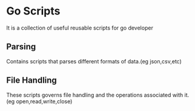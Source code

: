 Go Scripts
==========

It is a collection of useful reusable scripts for go developer

Parsing
----------

Contains scripts that parses different formats of data.(eg json,csv,etc)

File Handling
--------------

These scripts governs file handling and the operations associated with it. (eg open,read,write,close)
